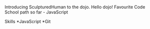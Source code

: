 Introducing SculpturedHuman to the dojo.
Hello dojo!
Favourite Code School path so far - JavaScript

Skills
*JavaScript
*Git